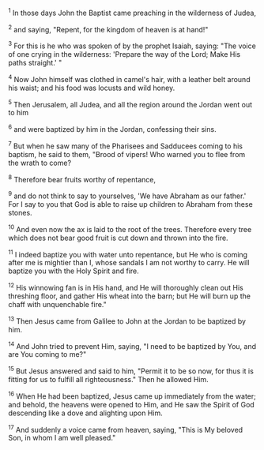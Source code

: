 <sup>1</sup> 
In those days John the Baptist came preaching in the wilderness of Judea, 

<sup>2</sup> 
and saying, "Repent, for the kingdom of heaven is at hand!" 

<sup>3</sup> 
For this is he who was spoken of by the prophet Isaiah, saying: "The voice of one crying in the wilderness: 'Prepare the way of the Lord; Make His paths straight.' " 

<sup>4</sup> 
Now John himself was clothed in camel's hair, with a leather belt around his waist; and his food was locusts and wild honey. 

<sup>5</sup> 
Then Jerusalem, all Judea, and all the region around the Jordan went out to him 

<sup>6</sup> 
and were baptized by him in the Jordan, confessing their sins. 

<sup>7</sup> 
But when he saw many of the Pharisees and Sadducees coming to his baptism, he said to them, "Brood of vipers! Who warned you to flee from the wrath to come? 

<sup>8</sup> 
Therefore bear fruits worthy of repentance, 

<sup>9</sup> 
and do not think to say to yourselves, 'We have Abraham as our father.' For I say to you that God is able to raise up children to Abraham from these stones. 

<sup>10</sup> 
And even now the ax is laid to the root of the trees. Therefore every tree which does not bear good fruit is cut down and thrown into the fire. 

<sup>11</sup> 
I indeed baptize you with water unto repentance, but He who is coming after me is mightier than I, whose sandals I am not worthy to carry. He will baptize you with the Holy Spirit and fire. 

<sup>12</sup> 
His winnowing fan is in His hand, and He will thoroughly clean out His threshing floor, and gather His wheat into the barn; but He will burn up the chaff with unquenchable fire." 

<sup>13</sup> 
Then Jesus came from Galilee to John at the Jordan to be baptized by him. 

<sup>14</sup> 
And John tried to prevent Him, saying, "I need to be baptized by You, and are You coming to me?" 

<sup>15</sup> 
But Jesus answered and said to him, "Permit it to be so now, for thus it is fitting for us to fulfill all righteousness." Then he allowed Him. 

<sup>16</sup> 
When He had been baptized, Jesus came up immediately from the water; and behold, the heavens were opened to Him, and He saw the Spirit of God descending like a dove and alighting upon Him. 

<sup>17</sup> 
And suddenly a voice came from heaven, saying, "This is My beloved Son, in whom I am well pleased."